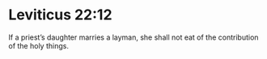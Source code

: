 # Leviticus 22:12

If a priest’s daughter marries a layman, she shall not eat of the contribution of the holy things.
